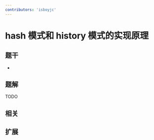 ```yaml
---
contributors: 'isboyjc'
---
```


# hash 模式和 history 模式的实现原理


## 题干

- 



## 题解

<!-- ::: details 点我查看题解 -->

  TODO

<!-- ::: -->



## 相关



## 扩展
